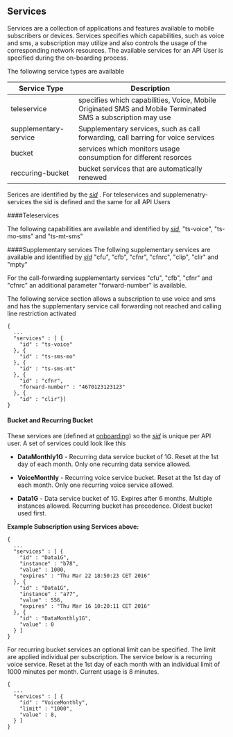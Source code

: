 ## Services

Services are a collection of applications and features available to mobile subscribers or devices. 
Services specifies which capabilities, such as voice and sms, a subscription may utilize and also controls the usage of the corresponding network resources.
The available services for an API User is specified during the on-boarding process.

The following service types are available 

| Service Type | Description |
|------------|--------|
| teleservice |  specifies which capabilities, Voice, Mobile Originated SMS and Mobile Terminated SMS a subscription may use |
| supplementary-service | Supplementary services, such as call forwarding, call barring for voice services |
| bucket | services which monitors usage consumption for different resorces |
| reccuring-bucket | bucket services that are automatically renewed |

Serices are identified by the _[sid](parameters.md#msid)_ . For teleservices and supplemenatry-services the sid is defined and the same for all API Users

####Teleservices

The following capabillities are available and identified by _[sid](parameters.md#msid)_, "ts-voice", "ts-mo-sms" and "ts-mt-sms"

####Supplementary services
The follwing supplementary services are available and identified by _[sid](parameters.md#msid)_ "cfu", "cfb", "cfnr", "cfnrc", "clip", "clir" and "mpty"

For the call-forwarding supplementarty services "cfu", "cfb", "cfnr" and "cfnrc" an additional parameter "forward-number" is available.

The following service section allows a subscription to use voice and sms and has the supplementary service call forwarding not reached and calling line restriction activated 
```
{
  ...
  "services" : [ {
    "id" : "ts-voice"
  }, {
    "id" : "ts-sms-mo"
  }, {
    "id" : "ts-sms-mt"
  }, {
    "id" : "cfnr",
    "forward-number" : "4670123123123"
  }, {
    "id" : "clir"}]
}
```
#### Bucket and Recurring Bucket

These services are (defined at [onboarding](onboarding.md)) so the _[sid](parameters.md#msid)_ is unique per API user. 
A set of services could look like this
 
 * __DataMonthly1G__ - Recurring data service bucket of 1G. Reset at the 1st day of each month. Only one recurring data service allowed.

 * __VoiceMonthly__ - Recurring voice service bucket. Reset at the 1st day of each month. Only one recurring voice service allowed.

 * __Data1G__ - Data service bucket of 1G. Expires after 6 months. Multiple instances allowed. Recurring bucket has precedence. Oldest bucket used first.


__Example Subscription using Services above:__

```
{
  ...
  "services" : [ {
    "id" : "Data1G",
    "instance" : "b78",
    "value" : 1000,
    "expires" : "Thu Mar 22 18:50:23 CET 2016"
  }, {
    "id" : "Data1G",
    "instance" : "a77",
    "value" : 556,
    "expires" : "Thu Mar 16 10:20:11 CET 2016"
  }, {
    "id" : "DataMonthly1G",
    "value" : 0
  } ]
}
```

For recurring bucket services an optional limit can be specified. The limit are applied individual per subscription.
The service below is a recurring voice service. Reset at the 1st day of each month with an individual limit of 1000 minutes per month. Current usage is 8 minutes.

```
{
  ...
  "services" : [ {
    "id" : "VoiceMonthly",
    "limit" : "1000",
    "value" : 8,
  } ]
}
```
